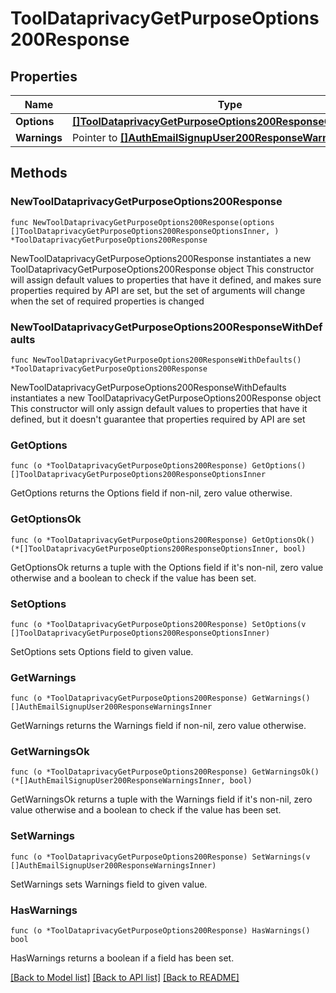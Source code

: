 # ToolDataprivacyGetPurposeOptions200Response

## Properties

Name | Type | Description | Notes
------------ | ------------- | ------------- | -------------
**Options** | [**[]ToolDataprivacyGetPurposeOptions200ResponseOptionsInner**](ToolDataprivacyGetPurposeOptions200ResponseOptionsInner.md) |  | 
**Warnings** | Pointer to [**[]AuthEmailSignupUser200ResponseWarningsInner**](AuthEmailSignupUser200ResponseWarningsInner.md) |  | [optional] 

## Methods

### NewToolDataprivacyGetPurposeOptions200Response

`func NewToolDataprivacyGetPurposeOptions200Response(options []ToolDataprivacyGetPurposeOptions200ResponseOptionsInner, ) *ToolDataprivacyGetPurposeOptions200Response`

NewToolDataprivacyGetPurposeOptions200Response instantiates a new ToolDataprivacyGetPurposeOptions200Response object
This constructor will assign default values to properties that have it defined,
and makes sure properties required by API are set, but the set of arguments
will change when the set of required properties is changed

### NewToolDataprivacyGetPurposeOptions200ResponseWithDefaults

`func NewToolDataprivacyGetPurposeOptions200ResponseWithDefaults() *ToolDataprivacyGetPurposeOptions200Response`

NewToolDataprivacyGetPurposeOptions200ResponseWithDefaults instantiates a new ToolDataprivacyGetPurposeOptions200Response object
This constructor will only assign default values to properties that have it defined,
but it doesn't guarantee that properties required by API are set

### GetOptions

`func (o *ToolDataprivacyGetPurposeOptions200Response) GetOptions() []ToolDataprivacyGetPurposeOptions200ResponseOptionsInner`

GetOptions returns the Options field if non-nil, zero value otherwise.

### GetOptionsOk

`func (o *ToolDataprivacyGetPurposeOptions200Response) GetOptionsOk() (*[]ToolDataprivacyGetPurposeOptions200ResponseOptionsInner, bool)`

GetOptionsOk returns a tuple with the Options field if it's non-nil, zero value otherwise
and a boolean to check if the value has been set.

### SetOptions

`func (o *ToolDataprivacyGetPurposeOptions200Response) SetOptions(v []ToolDataprivacyGetPurposeOptions200ResponseOptionsInner)`

SetOptions sets Options field to given value.


### GetWarnings

`func (o *ToolDataprivacyGetPurposeOptions200Response) GetWarnings() []AuthEmailSignupUser200ResponseWarningsInner`

GetWarnings returns the Warnings field if non-nil, zero value otherwise.

### GetWarningsOk

`func (o *ToolDataprivacyGetPurposeOptions200Response) GetWarningsOk() (*[]AuthEmailSignupUser200ResponseWarningsInner, bool)`

GetWarningsOk returns a tuple with the Warnings field if it's non-nil, zero value otherwise
and a boolean to check if the value has been set.

### SetWarnings

`func (o *ToolDataprivacyGetPurposeOptions200Response) SetWarnings(v []AuthEmailSignupUser200ResponseWarningsInner)`

SetWarnings sets Warnings field to given value.

### HasWarnings

`func (o *ToolDataprivacyGetPurposeOptions200Response) HasWarnings() bool`

HasWarnings returns a boolean if a field has been set.


[[Back to Model list]](../README.md#documentation-for-models) [[Back to API list]](../README.md#documentation-for-api-endpoints) [[Back to README]](../README.md)


